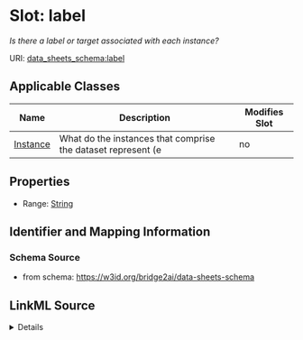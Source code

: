 

# Slot: label


_Is there a label or target associated with each instance?_



URI: [data_sheets_schema:label](https://w3id.org/bridge2ai/data-sheets-schema/label)



<!-- no inheritance hierarchy -->





## Applicable Classes

| Name | Description | Modifies Slot |
| --- | --- | --- |
| [Instance](Instance.md) | What do the instances that comprise the dataset represent (e |  no  |







## Properties

* Range: [String](String.md)





## Identifier and Mapping Information







### Schema Source


* from schema: https://w3id.org/bridge2ai/data-sheets-schema




## LinkML Source

<details>
```yaml
name: label
description: Is there a label or target associated with each instance?
from_schema: https://w3id.org/bridge2ai/data-sheets-schema
rank: 1000
alias: label
owner: Instance
domain_of:
- Instance
range: string

```
</details>